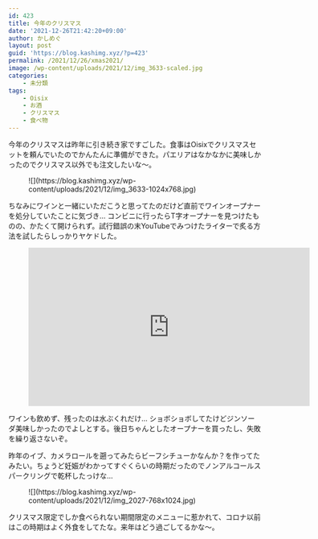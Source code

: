 ```yaml
---
id: 423
title: 今年のクリスマス
date: '2021-12-26T21:42:20+09:00'
author: かしめぐ
layout: post
guid: 'https://blog.kashimg.xyz/?p=423'
permalink: /2021/12/26/xmas2021/
image: /wp-content/uploads/2021/12/img_3633-scaled.jpg
categories:
    - 未分類
tags:
    - Oisix
    - お酒
    - クリスマス
    - 食べ物
---
```


今年のクリスマスは昨年に引き続き家ですごした。食事はOisixでクリスマスセットを頼んでいたのでかんたんに準備ができた。パエリアはなかなかに美味しかったのでクリスマス以外でも注文したいな〜。

<figure class="wp-block-image size-large">![](https://blog.kashimg.xyz/wp-content/uploads/2021/12/img_3633-1024x768.jpg)</figure>ちなみにワインと一緒にいただこうと思ってたのだけど直前でワインオープナーを処分していたことに気づき… コンビニに行ったらT字オープナーを見つけたものの、かたくて開けられず。試行錯誤の末YouTubeでみつけたライターで炙る方法を試したらしっかりヤケドした。

<figure class="wp-block-embed is-type-video is-provider-youtube wp-block-embed-youtube wp-embed-aspect-16-9 wp-has-aspect-ratio"><div class="wp-block-embed__wrapper"><iframe allow="accelerometer; autoplay; clipboard-write; encrypted-media; gyroscope; picture-in-picture; web-share" allowfullscreen="" frameborder="0" height="315" loading="lazy" src="https://www.youtube.com/embed/qQn6NUFSEco?feature=oembed" title="簡単！？コルク抜きの代用にライターを使ってコルクを開けてみた！" width="560"></iframe></div></figure>ワインも飲めず、残ったのは水ぶくれだけ… ショボショボしてたけどジンソーダ美味しかったのでよしとする。後日ちゃんとしたオープナーを買ったし、失敗を繰り返さないぞ。

昨年のイブ、カメラロールを遡ってみたらビーフシチューかなんか？を作ってたみたい。ちょうど妊娠がわかってすぐくらいの時期だったのでノンアルコールスパークリングで乾杯したっけな…

<figure class="wp-block-image size-large">![](https://blog.kashimg.xyz/wp-content/uploads/2021/12/img_2027-768x1024.jpg)</figure>クリスマス限定でしか食べられない期間限定のメニューに惹かれて、コロナ以前はこの時期はよく外食をしてたな。来年はどう過ごしてるかな〜。